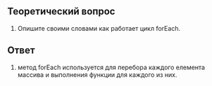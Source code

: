 
 ## Теоретический вопрос

1.  Опишите своими словами как работает цикл forEach.

## Ответ
1.  метод forEach используется для перебора каждого елемента массива и выполнения функции для каждого из них.